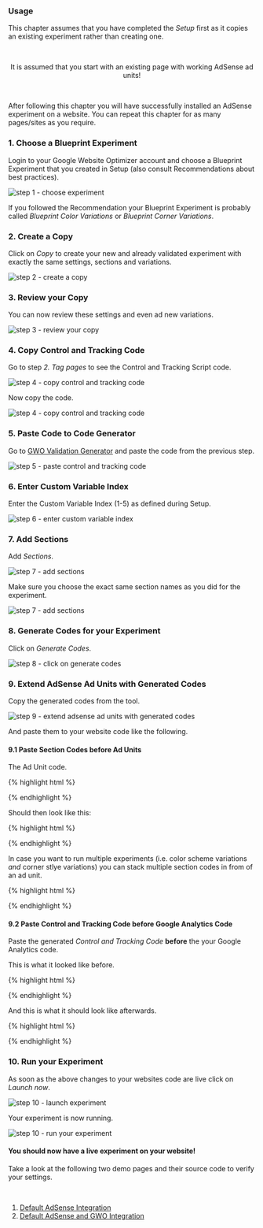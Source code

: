 <div class="alert-message block-message info">
<h3>Usage</h3>
<p>This chapter assumes that you have completed the <em>Setup</em> first as it copies an existing experiment rather than creating one.</p>
<br />
<p class="label notice" style="text-align:center">It is assumed that you start with an existing page with working AdSense ad units!</p>
<br />
<p>After following this chapter you will have successfully installed an AdSense experiment on a website. You can repeat this chapter for as many pages/sites as you require.</p>
</div>

### 1. Choose a Blueprint Experiment

Login to your Google Website Optimizer account and choose a Blueprint Experiment that you created in Setup (also consult Recommendations about best practices).

![step 1 - choose experiment](/img/scenarios/gwo-new-experiment-step-16-stopped-experiment.png)

If you followed the Recommendation your Blueprint Experiment is probably called *Blueprint Color Variations* or *Blueprint Corner Variations*.

### 2. Create a Copy

Click on *Copy* to create your new and already validated experiment with exactly the same settings, sections and variations.

![step 2 - create a copy](/img/scenarios/gwo-copy-experiment-1-copy.png)

### 3. Review your Copy

You can now review these settings and even ad new variations.

![step 3 - review your copy](/img/scenarios/gwo-copy-experiment-2-review.png)

### 4. Copy Control and Tracking Code

Go to step *2. Tag pages* to see the Control and Tracking Script code.

![step 4 - copy control and tracking code](/img/scenarios/gwo-copy-experiment-3-copy-code.png)

Now copy the code.

![step 4 - copy control and tracking code](/img/scenarios/gwo-new-experiment-step-7-control-and-tracking-script.png)

### 5. Paste Code to Code Generator

Go to [GWO Validation Generator](/verification.html "GWO Validation Generator") and paste the code from the previous step.

![step 5 - paste control and tracking code](/img/scenarios/gwo-validation-generator-2-paste-code.png)

### 6. Enter Custom Variable Index

Enter the Custom Variable Index (1-5) as defined during Setup.

![step 6 - enter custom variable index](/img/scenarios/gwo-validation-generator-3-enter-custom-variable-index.png)

### 7. Add Sections

Add *Sections*.

![step 7 - add sections](/img/scenarios/gwo-validation-generator-5-add-sections.png)

Make sure you choose the exact same section names as you did for the experiment.

![step 7 - add sections](/img/scenarios/gwo-copy-experiment-4-sections.png)

### 8. Generate Codes for your Experiment

Click on *Generate Codes*.

![step 8 - click on generate codes](/img/scenarios/gwo-validation-generator-7-click-on-generate-code.png)

### 9. Extend AdSense Ad Units with Generated Codes

Copy the generated codes from the tool.

![step 9 - extend adsense ad units with generated codes](/img/scenarios/gwo-validation-generator-8-generated-code.png)

And paste them to your website code like the following.

#### 9.1 Paste Section Codes before Ad Units

The Ad Unit code.

{% highlight html %}
<script type="text/javascript"><!--
google_ad_client = "ca-pub-5296440426067087";
/* test_small_square */
google_ad_slot = "3016468276";
google_ad_width = 200;
google_ad_height = 200;
//-->
</script>
<script type="text/javascript"
src="http://pagead2.googlesyndication.com/pagead/show_ads.js">
</script>
{% endhighlight %}

Should then look like this:

{% highlight html %}
<script>utmx_section("adsense_color_one")</script>
</noscript>
<script type="text/javascript"><!--
google_ad_client = "ca-pub-5296440426067087";
/* test_small_square */
google_ad_slot = "3016468276";
google_ad_width = 200;
google_ad_height = 200;
//-->
</script>
<script type="text/javascript"
src="http://pagead2.googlesyndication.com/pagead/show_ads.js">
</script>
{% endhighlight %}

In case you want to run multiple experiments (i.e. color scheme variations _and_ corner stlye variations) you can stack multiple section codes in from of an ad unit.

{% highlight html %}
<script>utmx_section("adsense_color_one")</script>
</noscript>
<script>utmx_section("adsense_corner_one")</script>
</noscript>
<script type="text/javascript"><!--
google_ad_client = "ca-pub-5296440426067087";
/* test_small_square */
google_ad_slot = "3016468276";
google_ad_width = 200;
google_ad_height = 200;
//-->
</script>
<script type="text/javascript"
src="http://pagead2.googlesyndication.com/pagead/show_ads.js">
</script>
{% endhighlight %}

#### 9.2 Paste Control and Tracking Code before Google Analytics Code

Paste the generated *Control and Tracking Code* **before** the your Google Analytics code.

This is what it looked like before.

{% highlight html %}
<script type="text/javascript">
var _gaq = _gaq || [];
_gaq.push(['_setAccount', 'UA-27081588-1']);
_gaq.push(['_trackPageview']);
(function() {
  var ga = document.createElement('script'); ga.type = 'text/javascript'; ga.async = true;
  ga.src = ('https:' == document.location.protocol ? 'https://ssl' : 'http://www') + '.google-analytics.com/ga.js';
  var s = document.getElementsByTagName('script')[0]; s.parentNode.insertBefore(ga, s);
})();
</script>
{% endhighlight %}

And this is what it should look like afterwards.

{% highlight html %}
<!-- Google Website Optimizer Control Script -->
<script>
function utmx_section(){}function utmx(){}
(function(){var k='0443911789',d=document,l=d.location,c=d.cookie;function f(n){
if(c){var i=c.indexOf(n+'=');if(i>-1){var j=c.indexOf(';',i);return escape(c.substring(i+n.
length+1,j<0?c.length:j))}}}var x=f('__utmx'),xx=f('__utmxx'),h=l.hash;
d.write('<sc'+'ript src="'+
'http'+(l.protocol=='https:'?'s://ssl':'://www')+'.google-analytics.com'
+'/siteopt.js?v=1&utmxkey='+k+'&utmx='+(x?x:'')+'&utmxx='+(xx?xx:'')+'&utmxtime='
+new Date().valueOf()+(h?'&utmxhash='+escape(h.substr(1)):'')+
'" type="text/javascript" charset="utf-8"></sc'+'ript>')})();
</script>
<!-- End of Google Website Optimizer Control Script -->
<!-- Alternative Google Website Optimizer Tracking Script -->
<script type="text/javascript">
// track a custom variable like "combo_2:small(1),large(0)"
if (typeof(utmx) == "function" && typeof(utmx_global_vd) == "object") {
  var _gaq = _gaq || [], _ss = [], _cw = "combo_" + utmx("combination") + ":";
  for (_s in utmx_global_vd) { _ss.push( utmx("variation_number", _s) ); }
  _cw += _ss.join(",");
  _gaq.push(['_setCustomVar', 5, 'exp_0443911789', _cw.substr(0,46), 3]);
}
</script>
<!-- End of Google Website Optimizer Tracking Script -->
<script type="text/javascript">
var _gaq = _gaq || [];
_gaq.push(['_setAccount', 'UA-27081588-1']);
_gaq.push(['_trackPageview']);
(function() {
  var ga = document.createElement('script'); ga.type = 'text/javascript'; ga.async = true;
  ga.src = ('https:' == document.location.protocol ? 'https://ssl' : 'http://www') + '.google-analytics.com/ga.js';
  var s = document.getElementsByTagName('script')[0]; s.parentNode.insertBefore(ga, s);
})();
</script>
{% endhighlight %}

### 10. Run your Experiment

As soon as the above changes to your websites code are live click on *Launch now*.

![step 10 - launch experiment](/img/scenarios/gwo-new-experiment-step-14-launch.png)

Your experiment is now running.

![step 10 - run your experiment](/img/scenarios/gwo-copy-experiment-5-running.png)

<div class="alert-message block-message info">
  <h4>You should now have a live experiment on your website!</h4>
  <p>Take a look at the following two demo pages and their source code to verify your settings.</p>
  <br />
  <ol>
    <li><a href="/demo/1-default-adsense-integration.html">Default AdSense Integration</a></li>
    <li><a href="/demo/2-default-adsense-and-gwo-integration.html">Default AdSense and GWO Integration</a></li>
  </ol>
</div>
